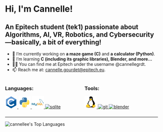 <h1>Hi, I'm Cannelle!</h1>
<h2>An Epitech student (tek1) passionate about Algorithms, AI, VR, Robotics, and Cybersecurity—basically, a bit of everything!</h2>

- 🔭 I’m currently working on **a maze game (C)** and **a calculator (Python)**.
- 🌱 I’m learning **C (including its graphic libraries), Blender, and more...**
- 👨‍💻 You can find me at Epitech under the username @cannellegrdt.
- 📫 Reach me at: cannelle.gourdet@epitech.eu.

<div style="display: flex; justify-content: space-between;">
  <div style="flex: 1; padding-right: 10px;">
    <h3 align="left">Languages:</h3>
    <p align="left">
      <a href="https://www.cprogramming.com/" target="_blank" rel="noreferrer">
        <img src="https://raw.githubusercontent.com/devicons/devicon/master/icons/c/c-original.svg" alt="c" width="40" height="40"/>
      </a>
      <a href="https://www.python.org" target="_blank" rel="noreferrer">
        <img src="https://raw.githubusercontent.com/devicons/devicon/master/icons/python/python-original.svg" alt="python" width="40" height="40"/>
      </a>
      <a href="https://www.mysql.com/" target="_blank" rel="noreferrer">
        <img src="https://raw.githubusercontent.com/devicons/devicon/master/icons/mysql/mysql-original-wordmark.svg" alt="mysql" width="40" height="40"/>
      </a>
      <a href="https://www.sqlite.org/" target="_blank" rel="noreferrer">
        <img src="https://www.vectorlogo.zone/logos/sqlite/sqlite-icon.svg" alt="sqlite" width="40" height="40"/>
      </a>
    </p>
  </div>
  <div style="flex: 1; padding-left: 10px;">
    <h3 align="left">Tools:</h3>
    <p align="left">
      <a href="https://www.linux.org/" target="_blank" rel="noreferrer">
        <img src="https://raw.githubusercontent.com/devicons/devicon/master/icons/linux/linux-original.svg" alt="linux" width="40" height="40"/>
      </a>
      <a href="https://git-scm.com/" target="_blank" rel="noreferrer">
        <img src="https://www.vectorlogo.zone/logos/git-scm/git-scm-icon.svg" alt="git" width="40" height="40"/>
      </a>
      <a href="https://www.blender.org/" target="_blank" rel="noreferrer">
        <img src="https://download.blender.org/branding/community/blender_community_badge_white.svg" alt="blender" width="40" height="40"/>
      </a>
    </p>
  </div>
</div>

<hr style="border: 0; border-top: 1px solid #ccc; margin: 10px 0;"/>

![cannellee's Top Languages](https://github-readme-stats.vercel.app/api/top-langs/?username=cannellee&theme=nord&show_icons=true&hide_border=true&layout=compact)
